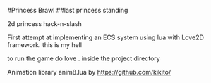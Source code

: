 #Princess Brawl
##last princess standing

2d princess hack-n-slash

First attempt at implementing an ECS system using lua with Love2D framework.
this is my hell

to run the game do
    love .
inside the project directory


Animation library anim8.lua by https://github.com/kikito/
